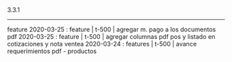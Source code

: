3.3.1
********
feature
2020-03-25 : feature | t-500 | agregar m. pago a los documentos pdf
2020-03-25 : feature | t-500 | agregar columnas pdf pos y listado en cotizaciones y nota ventea
2020-03-24 : features | t-500 | avance requerimientos pdf - productos


